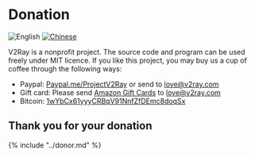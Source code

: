 # Donation

![English](../resources/english.svg) [![Chinese](../resources/chinese.svg)](https://www.v2ray.com/chapter_00/02_donate.html)

V2Ray is a nonprofit project. The source code and program can be used freely under MIT licence. If you like this project, you may buy us a cup of coffee through the following ways:

* Paypal: [Paypal.me/ProjectV2Ray](https://www.paypal.me/ProjectV2Ray/25) or send to love@v2ray.com
* Gift card: Please send [Amazon Gift Cards](https://www.amazon.com/Amazon-Amazon-com-eGift-Cards/dp/BT00DC6QU4) to love@v2ray.com
* Bitcoin: [1wYbCx61yyyCRBqV91NnfZfDEmc8doqSx](https://blockchain.info/address/1wYbCx61yyyCRBqV91NnfZfDEmc8doqSx)

## Thank you for your donation

{% include "../donor.md" %}
